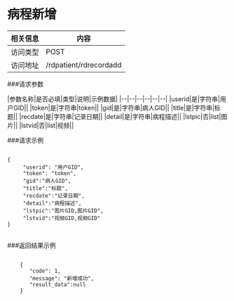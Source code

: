 # 病程新增
|相关信息|内容|
|--|--|
|访问类型|POST|
|访问地址|/rdpatient/rdrecordadd|

###请求参数

|参数名称|是否必填|类型|说明|示例数据|
|--|--|--|--|--|--|
|userid|是|字符串|用户GID||
|token|是|字符串|token||
|gid|是|字符串|病人GID||
|title|是|字符串|标题||
|recdate|是|字符串|记录日期||
|detail|是|字符串|病程描述||
|lstpic|否|list|图片||
|lstvid|否|list|视频||

###请求示例
<pre>
<code>
{
     "userid": "用户GID",
     "token": "token",
     "gid":"病人GID",
     "title":"标题",
     "recdate":"记录日期",
     "detail":"病程描述",
     "lstpic":"图片GID,图片GID",
     "lstvid":"视频GID,视频GID"
}
</code>
</pre>

###返回结果示例

<pre>
<code>
    {
       "code": 1,
       "message": "新增成功",
       "result_data":null
    }



</code>
</pre>
